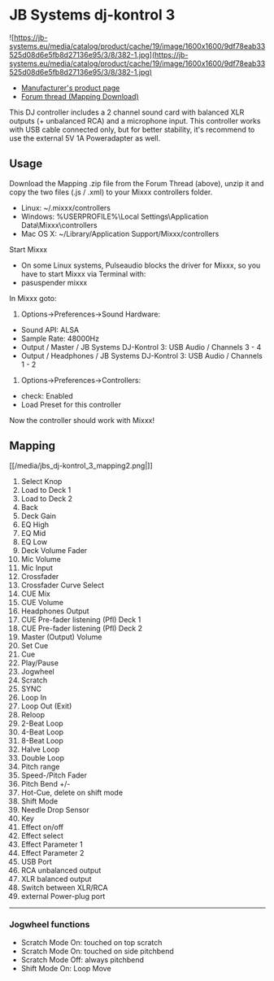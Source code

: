 # JB Systems dj-kontrol 3

![https://jb-systems.eu/media/catalog/product/cache/19/image/1600x1600/9df78eab33525d08d6e5fb8d27136e95/3/8/382-1.jpg](https://jb-systems.eu/media/catalog/product/cache/19/image/1600x1600/9df78eab33525d08d6e5fb8d27136e95/3/8/382-1.jpg)

  - [Manufacturer's product page](https://jb-systems.eu/de/dj-kontrol-3)
  - [Forum thread (Mapping
    Download)](https://www.mixxx.org/forums/viewtopic.php?f=7&t=9281)

This DJ controller includes a 2 channel sound card with balanced XLR
outputs (+ unbalanced RCA) and a microphone input. This controller works
with USB cable connected only, but for better stability, it's recommend
to use the external 5V 1A Poweradapter as well.

## Usage

Download the Mapping .zip file from the Forum Thread (above), unzip it
and copy the two files (.js / .xml) to your Mixxx controllers folder.

  - Linux: \~/.mixxx/controllers
  - Windows: %USERPROFILE%\\Local Settings\\Application
    Data\\Mixxx\\controllers
  - Mac OS X: \~/Library/Application Support/Mixxx/controllers

Start Mixxx

  - On some Linux systems, Pulseaudio blocks the driver for Mixxx, so
    you have to start Mixxx via Terminal with:
  - pasuspender mixxx

In Mixxx goto:

1.  Options-\>Preferences-\>Sound Hardware:

<!-- end list -->

  - Sound API: ALSA
  - Sample Rate: 48000Hz
  - Output / Master / JB Systems DJ-Kontrol 3: USB Audio / Channels 3 -
    4
  - Output / Headphones / JB Systems DJ-Kontrol 3: USB Audio / Channels
    1 - 2

<!-- end list -->

1.  Options-\>Preferences-\>Controllers:

<!-- end list -->

  - check: Enabled
  - Load Preset for this controller

Now the controller should work with Mixxx\!

## Mapping

[[/media/jbs_dj-kontrol_3_mapping2.png|]]

1.  Select Knop
2.  Load to Deck 1
3.  Load to Deck 2
4.  Back 
5.  Deck Gain
6.  EQ High
7.  EQ Mid
8.  EQ Low
9.  Deck Volume Fader
10. Mic Volume
11. Mic Input
12. Crossfader
13. Crossfader Curve Select
14. CUE Mix
15. CUE Volume
16. Headphones Output
17. CUE Pre-fader listening (Pfl) Deck 1
18. CUE Pre-fader listening (Pfl) Deck 2
19. Master (Output) Volume
20. Set Cue
21. Cue
22. Play/Pause
23. Jogwheel
24. Scratch
25. SYNC
26. Loop In
27. Loop Out (Exit)
28. Reloop
29. 2-Beat Loop
30. 4-Beat Loop
31. 8-Beat Loop
32. Halve Loop
33. Double Loop
34. Pitch range
35. Speed-/Pitch Fader
36. Pitch Bend +/-
37. Hot-Cue, delete on shift mode
38. Shift Mode
39. Needle Drop Sensor
40. Key
41. Effect on/off
42. Effect select
43. Effect Parameter 1
44. Effect Parameter 2
45. USB Port
46. RCA unbalanced output
47. XLR balanced output
48. Switch between XLR/RCA
49. external Power-plug port

-----

### Jogwheel functions

  - Scratch Mode On: touched on top scratch
  - Scratch Mode On: touched on side pitchbend
  - Scratch Mode Off: always pitchbend
  - Shift Mode On: Loop Move
